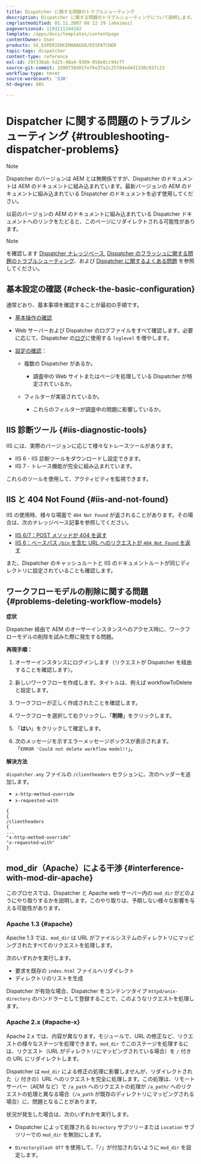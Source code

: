 ```yaml
---
title: Dispatcher に関する問題のトラブルシューティング
description: Dispatcher に関する問題のトラブルシューティングについて説明します。
cmgrlastmodified: 01.11.2007 08 22 29 [aheimoz]
pageversionid: 1193211344162
template: /apps/docs/templates/contentpage
contentOwner: User
products: SG_EXPERIENCEMANAGER/DISPATCHER
topic-tags: dispatcher
content-type: reference
exl-id: 29f338ab-5d25-48a4-9309-058e0cc94cff
source-git-commit: 2d90738d01fef6e37a2c25784ed4d1338c037c23
workflow-type: tm+mt
source-wordcount: '538'
ht-degree: 96%

---
```


# Dispatcher に関する問題のトラブルシューティング {#troubleshooting-dispatcher-problems}

>[!NOTE]
>
>Dispatcher のバージョンは AEM とは無関係ですが、Dispatcher のドキュメントは AEM のドキュメントに組み込まれています。最新バージョンの AEM のドキュメントに組み込まれている Dispatcher のドキュメントを必ず使用してください。
>
>以前のバージョンの AEM のドキュメントに組み込まれている Dispatcher ドキュメントへのリンクをたどると、このページにリダイレクトされる可能性があります。

>[!NOTE]
>
>を確認します [Dispatcher ナレッジベース](https://helpx.adobe.com/jp/experience-manager/kb/index/dispatcher.html?lang=ja), [Dispatcher のフラッシュに関する問題のトラブルシューティング](https://experienceleague.adobe.com/search.html?lang=jp#q=troubleshooting%20dispatcher%20flushing%20issues&amp;sort=relevancy&amp;f:el_product=[Experience%20Manager])、および [Dispatcher に関するよくある問題](dispatcher-faq.md) を参照してください。

## 基本設定の確認 {#check-the-basic-configuration}

通常どおり、基本事項を確認することが最初の手順です。

* [基本操作の確認](/help/using/dispatcher-configuration.md#confirming-basic-operation)
* Web サーバーおよび Dispatcher のログファイルをすべて確認します。必要に応じて、Dispatcher の[ログ](/help/using/dispatcher-configuration.md#logging)に使用する `loglevel` を増やします。

* [設定の確認](/help/using/dispatcher-configuration.md)：

   * 複数の Dispatcher があるか。

      * 調査中の Web サイトまたはページを処理している Dispatcher が特定されているか。

   * フィルターが実装されているか。

      * これらのフィルターが調査中の問題に影響しているか。

## IIS 診断ツール {#iis-diagnostic-tools}

IIS には、実際のバージョンに応じて様々なトレースツールがあります。

* IIS 6 - IIS 診断ツールをダウンロードし設定できます。
* IIS 7 - トレース機能が完全に組み込まれています。

これらのツールを使用して、アクティビティを監視できます。

## IIS と 404 Not Found {#iis-and-not-found}

IIS の使用時、様々な場面で `404 Not Found` が返されることがあります。その場合は、次のナレッジベース記事を参照してください。

* [IIS 6/7：POST メソッドが 404 を返す](https://helpx.adobe.com/jp/experience-manager/kb/IIS6IsapiFilters.html)
* [IIS 6：ベースパス `/bin` を含む URL へのリクエストが `404 Not Found` を返す](https://helpx.adobe.com/jp/experience-manager/kb/RequestsToBinDirectoryFailInIIS6.html)

また、Dispatcher のキャッシュルートと IIS のドキュメントルートが同じディレクトリに設定されていることも確認します。

## ワークフローモデルの削除に関する問題 {#problems-deleting-workflow-models}

**症状**

Dispatcher 経由で AEM のオーサーインスタンスへのアクセス時に、ワークフローモデルの削除を試みた際に発生する問題。

**再現手順：**

1. オーサーインスタンスにログインします（リクエストが Dispatcher を経由することを確認します）。
1. 新しいワークフローを作成します。タイトルは、例えば workflowToDelete と設定します。
1. ワークフローが正しく作成されたことを確認します。
1. ワークフローを選択して右クリックし、「**削除**」をクリックします。

1. 「**はい**」をクリックして確定します。
1. 次のメッセージを示すエラーメッセージボックスが表示されます。\
   「`ERROR 'Could not delete workflow model!!`」。

**解決方法**

`dispatcher.any` ファイルの `/clientheaders` セクションに、次のヘッダーを追加します。

* `x-http-method-override`
* `x-requested-with`

```
{  
{  
/clientheaders  
{  
...  
"x-http-method-override"  
"x-requested-with"  
}
```

## mod_dir（Apache）による干渉 {#interference-with-mod-dir-apache}

このプロセスでは、Dispatcher と Apache web サーバー内の `mod_dir` がどのようにやり取りするかを説明します。このやり取りは、予期しない様々な影響を与える可能性があります。

### Apache 1.3 {#apache}

Apache 1.3 では、`mod_dir` は URL がファイルシステムのディレクトリにマッピングされたすべてのリクエストを処理します。

次のいずれかを実行します。

* 要求を既存の `index.html` ファイルへリダイレクト
* ディレクトリのリストを生成

Dispatcher が有効な場合、Dispatcher をコンテンツタイプ `httpd/unix-directory` のハンドラーとして登録することで、このようなリクエストを処理します。

### Apache 2.x {#apache-x}

Apache 2.x では、内容が異なります。モジュールで、URL の修正など、リクエストの様々なステージを処理できます。`mod_dir` でこのステージを処理するには、リクエスト（URL がディレクトリにマッピングされている場合）を `/` 付きの URL にリダイレクトします。

Dispatcher は `mod_dir` による修正の処理に影響しませんが、リダイレクトされた（`/` 付きの）URL へのリクエストを完全に処理します。この処理は、リモートサーバー（AEM など）で `/a_path` へのリクエストの処理が `/a_path/` へのリクエストの処理と異なる場合（`/a_path` が既存のディレクトリにマッピングされる場合）に、問題となることがあります。

状況が発生した場合は、次のいずれかを実行します。

* Dispatcher によって処理される `Directory` サブツリーまたは `Location` サブツリーでの `mod_dir` を無効にします。

* `DirectorySlash Off` を使用して、「`/`」が付加されないように `mod_dir` を設定します。
